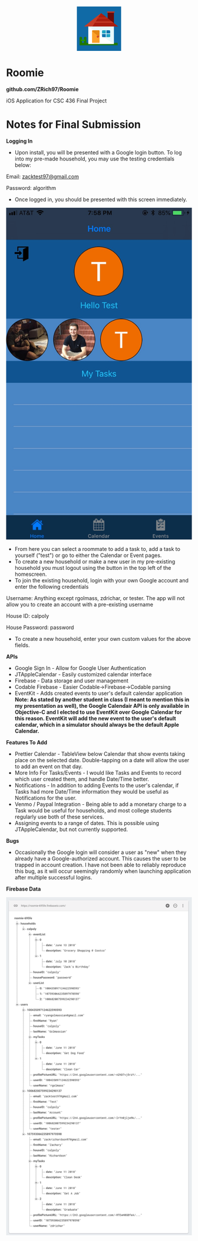 <p align="center">
<img src="https://raw.githubusercontent.com/ZRich97/Roomie/master/Roomie/img/icon.png?raw=true" alt="Roomie Icon"/>
</p>

# Roomie
**github.com/ZRich97/Roomie**

iOS Application for CSC 436 Final Project

# Notes for Final Submission

**Logging In**
* Upon install, you will be presented with a Google login button. To log into my pre-made household, you may use the testing credentials below: 

Email: zacktest97@gmail.com

Password: algorithm

* Once logged in, you should be presented with this screen immediately. 
<p align="center">
<img src="https://raw.githubusercontent.com/ZRich97/Roomie/master/Roomie/img/homescreen.jpeg?raw=true" alt="Roomie Homescreen"/>
</p>

* From here you can select a roommate to add a task to, add a task to yourself ("test") or go to either the Calendar or Event pages. 
* To create a new household or make a new user in my pre-existing household you must logout using the button in the top left of the homescreen. 
* To join the existing household, login with your own Google account and enter the following credentials

Username: Anything except rgolmass, zdrichar, or tester. The app will not allow you to create an account with a pre-existing username

House ID: calpoly

House Password: password

* To create a new household, enter your own custom values for the above fields. 

**APIs**
* Google Sign In - Allow for Google User Authentication
* JTAppleCalendar - Easily customized calendar interface
* Firebase - Data storage and user management
* Codable Firebase - Easier Codable->Firebase->Codable parsing
* EventKit - Adds created events to user's default calendar application
**Note: As stated by another student in class (I meant to mention this in my presentation as well), the Google Calendair API is only available in Objective-C and I elected to use EventKit over Google Calendar for this reason. EventKit will add the new event to the user's default calendar, which in a simulator should always be the default Apple Calendar.**

**Features To Add**
* Prettier Calendar - TableView below Calendar that show events taking place on the selected date. Double-tapping on a date will allow the user to add an event on that day.
* More Info For Tasks/Events - I would like Tasks and Events to record which user created them, and handle Date/Time better. 
* Notifications - In addition to adding Events to the user's calendar, if Tasks had more Date/Time information they would be useful as Notifications for the user. 
* Venmo / Paypal Integration - Being able to add a monetary charge to a Task would be useful for households, and most college students regularly use both of these services. 
* Assigning events to a range of dates. This is possible using JTAppleCalendar, but not currently supported. 

**Bugs**
* Occasionally the Google login will consider a user as "new" when they already have a Google-authorized account. This causes the user to be trapped in account creation. I have not been able to reliably reproduce this bug, as it will occur seemingly randomly when launching application after multiple successful logins. 

**Firebase Data**
<p align="center">
<img src="https://raw.githubusercontent.com/ZRich97/Roomie/master/Roomie/img/Firebase.png?raw=true" alt="Roomie Firebase Structure"/>
</p>



